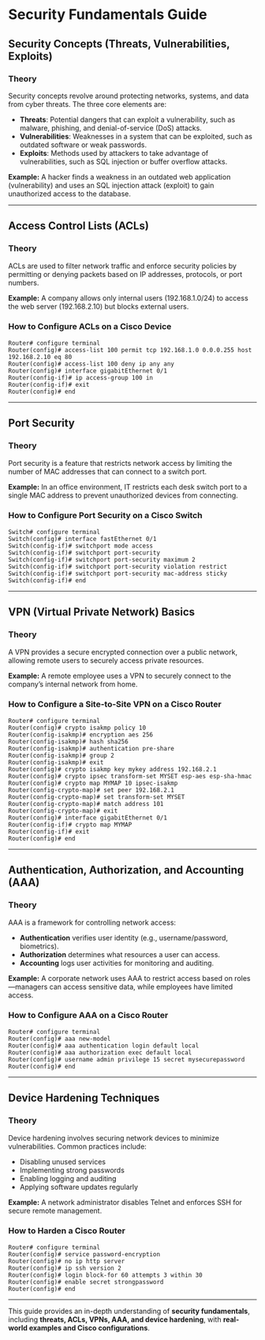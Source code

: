 # Security Fundamentals Guide

## **Security Concepts (Threats, Vulnerabilities, Exploits)**

### **Theory**
Security concepts revolve around protecting networks, systems, and data from cyber threats. The three core elements are:

- **Threats**: Potential dangers that can exploit a vulnerability, such as malware, phishing, and denial-of-service (DoS) attacks.
- **Vulnerabilities**: Weaknesses in a system that can be exploited, such as outdated software or weak passwords.
- **Exploits**: Methods used by attackers to take advantage of vulnerabilities, such as SQL injection or buffer overflow attacks.

**Example:** A hacker finds a weakness in an outdated web application (vulnerability) and uses an SQL injection attack (exploit) to gain unauthorized access to the database.

---

## **Access Control Lists (ACLs)**

### **Theory**
ACLs are used to filter network traffic and enforce security policies by permitting or denying packets based on IP addresses, protocols, or port numbers.

**Example:** A company allows only internal users (192.168.1.0/24) to access the web server (192.168.2.10) but blocks external users.

### **How to Configure ACLs on a Cisco Device**
```cisco
Router# configure terminal
Router(config)# access-list 100 permit tcp 192.168.1.0 0.0.0.255 host 192.168.2.10 eq 80
Router(config)# access-list 100 deny ip any any
Router(config)# interface gigabitEthernet 0/1
Router(config-if)# ip access-group 100 in
Router(config-if)# exit
Router(config)# end
```

---

## **Port Security**

### **Theory**
Port security is a feature that restricts network access by limiting the number of MAC addresses that can connect to a switch port.

**Example:** In an office environment, IT restricts each desk switch port to a single MAC address to prevent unauthorized devices from connecting.

### **How to Configure Port Security on a Cisco Switch**
```cisco
Switch# configure terminal
Switch(config)# interface fastEthernet 0/1
Switch(config-if)# switchport mode access
Switch(config-if)# switchport port-security
Switch(config-if)# switchport port-security maximum 2
Switch(config-if)# switchport port-security violation restrict
Switch(config-if)# switchport port-security mac-address sticky
Switch(config-if)# end
```

---

## **VPN (Virtual Private Network) Basics**

### **Theory**
A VPN provides a secure encrypted connection over a public network, allowing remote users to securely access private resources.

**Example:** A remote employee uses a VPN to securely connect to the company’s internal network from home.

### **How to Configure a Site-to-Site VPN on a Cisco Router**
```cisco
Router# configure terminal
Router(config)# crypto isakmp policy 10
Router(config-isakmp)# encryption aes 256
Router(config-isakmp)# hash sha256
Router(config-isakmp)# authentication pre-share
Router(config-isakmp)# group 2
Router(config-isakmp)# exit
Router(config)# crypto isakmp key mykey address 192.168.2.1
Router(config)# crypto ipsec transform-set MYSET esp-aes esp-sha-hmac
Router(config)# crypto map MYMAP 10 ipsec-isakmp
Router(config-crypto-map)# set peer 192.168.2.1
Router(config-crypto-map)# set transform-set MYSET
Router(config-crypto-map)# match address 101
Router(config-crypto-map)# exit
Router(config)# interface gigabitEthernet 0/1
Router(config-if)# crypto map MYMAP
Router(config-if)# exit
Router(config)# end
```

---

## **Authentication, Authorization, and Accounting (AAA)**

### **Theory**
AAA is a framework for controlling network access:
- **Authentication** verifies user identity (e.g., username/password, biometrics).
- **Authorization** determines what resources a user can access.
- **Accounting** logs user activities for monitoring and auditing.

**Example:** A corporate network uses AAA to restrict access based on roles—managers can access sensitive data, while employees have limited access.

### **How to Configure AAA on a Cisco Router**
```cisco
Router# configure terminal
Router(config)# aaa new-model
Router(config)# aaa authentication login default local
Router(config)# aaa authorization exec default local
Router(config)# username admin privilege 15 secret mysecurepassword
Router(config)# end
```

---

## **Device Hardening Techniques**

### **Theory**
Device hardening involves securing network devices to minimize vulnerabilities. Common practices include:
- Disabling unused services
- Implementing strong passwords
- Enabling logging and auditing
- Applying software updates regularly

**Example:** A network administrator disables Telnet and enforces SSH for secure remote management.

### **How to Harden a Cisco Router**
```cisco
Router# configure terminal
Router(config)# service password-encryption
Router(config)# no ip http server
Router(config)# ip ssh version 2
Router(config)# login block-for 60 attempts 3 within 30
Router(config)# enable secret strongpassword
Router(config)# end
```

---

This guide provides an in-depth understanding of **security fundamentals**, including **threats, ACLs, VPNs, AAA, and device hardening**, with **real-world examples and Cisco configurations**.
